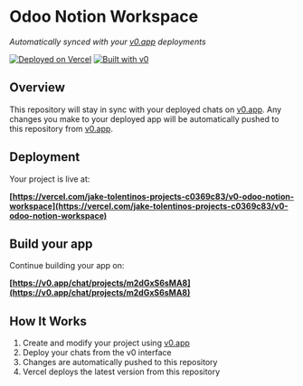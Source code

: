 # Odoo Notion Workspace

_Automatically synced with your [v0.app](https://v0.app) deployments_

[![Deployed on Vercel](https://img.shields.io/badge/Deployed%20on-Vercel-black?style=for-the-badge&logo=vercel)](https://vercel.com/jake-tolentinos-projects-c0369c83/v0-odoo-notion-workspace)
[![Built with v0](https://img.shields.io/badge/Built%20with-v0.app-black?style=for-the-badge)](https://v0.app/chat/projects/m2dGxS6sMA8)

## Overview

This repository will stay in sync with your deployed chats on [v0.app](https://v0.app).
Any changes you make to your deployed app will be automatically pushed to this repository from [v0.app](https://v0.app).

## Deployment

Your project is live at:

**[https://vercel.com/jake-tolentinos-projects-c0369c83/v0-odoo-notion-workspace](https://vercel.com/jake-tolentinos-projects-c0369c83/v0-odoo-notion-workspace)**

## Build your app

Continue building your app on:

**[https://v0.app/chat/projects/m2dGxS6sMA8](https://v0.app/chat/projects/m2dGxS6sMA8)**

## How It Works

1. Create and modify your project using [v0.app](https://v0.app)
2. Deploy your chats from the v0 interface
3. Changes are automatically pushed to this repository
4. Vercel deploys the latest version from this repository
